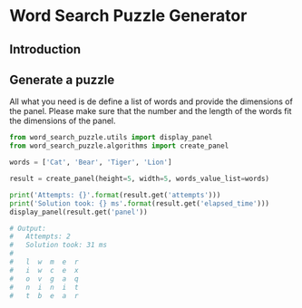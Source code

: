 # Word Search Puzzle Generator

## Introduction

## Generate a puzzle
All what you need is de define a list of words and provide the dimensions of the panel.
Please make sure that the number and the length of the words fit the dimensions of the panel.

```python
from word_search_puzzle.utils import display_panel
from word_search_puzzle.algorithms import create_panel

words = ['Cat', 'Bear', 'Tiger', 'Lion']

result = create_panel(height=5, width=5, words_value_list=words)

print('Attempts: {}'.format(result.get('attempts')))
print('Solution took: {} ms'.format(result.get('elapsed_time')))
display_panel(result.get('panel'))

# Output:
#   Attempts: 2
#   Solution took: 31 ms
#
#   l  w  m  e  r
#   i  w  c  e  x
#   o  v  g  a  q
#   n  i  n  i  t
#   t  b  e  a  r
```

